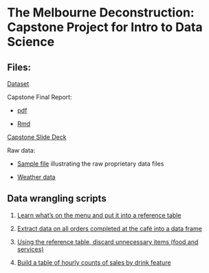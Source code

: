 # The Melbourne Deconstruction: Capstone Project for Intro to Data Science

## Files:

[Dataset](CafeHourly.csv)

Capstone Final Report:

* [pdf](capstone-final.pdf)

* [Rmd](capstone-final.Rmd)

[Capstone Slide Deck](capstone-slide-deck.pdf)

Raw data:

* [Sample file](sample-raw-file.csv) illustrating the raw proprietary data files

* [Weather data](hourly_airport.csv)

## Data wrangling scripts

1. [Learn what’s on the menu and put it into a reference table](<1%20extract%20menu%20items%20and%20modifiers.R>)

2. [Extract data on all orders completed at the café into a data frame](<2%20extract%20orders.R>)

3. [Using the reference table, discard unnecessary items (food and services)](<3%20discard%20foods%20and%20services.R>)

4. [Build a table of hourly counts of sales by drink feature](<4%20hourly%20counts.R>)
